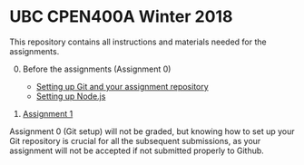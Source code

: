 # UBC CPEN400A Winter 2018

This repository contains all instructions and materials needed for the assignments.

0. Before the assignments (Assignment 0)
    - [Setting up Git and your assignment repository](tutorials/git-setup.md)
    - [Setting up Node.js](tutorials/node-setup.md)

1. [Assignment 1](assignments/assignment-1.md)

Assignment 0 (Git setup) will not be graded, but knowing how to set up your Git repository is crucial for all the subsequent submissions, as your assignment will not be accepted if not submitted properly to Github.